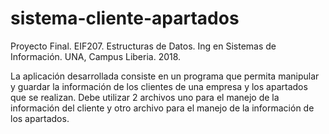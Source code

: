 # sistema-cliente-apartados
Proyecto Final. EIF207. Estructuras de Datos.
Ing en Sistemas de Información. UNA, Campus Liberia. 2018.

La aplicación desarrollada consiste en un programa que permita manipular y guardar la información de los clientes de una empresa y los apartados que se realizan. Debe utilizar 2 archivos uno para el manejo de la información del cliente y otro archivo para el manejo de la información de los apartados.
